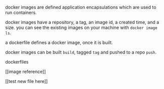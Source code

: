 docker images are defined application encapsulations which are used to run containers.

docker images have a repository, a tag, an image id, a created time, and a size. you can see the existing images on your machine with ``docker image ls``.

a dockerfile defines a docker image, once it is built. 

docker images can be built ``build``, tagged ``tag`` and pushed to a repo ``push``.

dockerfiles 


[[image reference]]

[[test new file here]]
